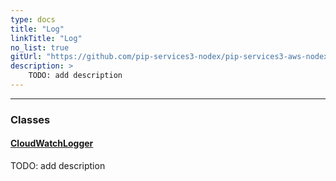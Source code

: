 ```yaml
---
type: docs
title: "Log"
linkTitle: "Log"
no_list: true
gitUrl: "https://github.com/pip-services3-nodex/pip-services3-aws-nodex"
description: >
    TODO: add description
---
```

---

<div class="module-body"> 


### Classes

#### [CloudWatchLogger](cloud_watch_logger)
TODO: add description


</div>
